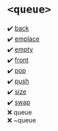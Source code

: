 # `<queue>`
:heavy_check_mark: [back](back.md)  
:heavy_check_mark: [emplace](emplace.md)  
:heavy_check_mark: [empty](empty.md)  
:heavy_check_mark: [front](front.md)  
:heavy_check_mark: [pop](pop.md)  
:heavy_check_mark: [push](push.md)  
:heavy_check_mark: [size](size.md)  
:heavy_check_mark: [swap](swap.md)  
:x: queue  
:x: ~queue  
